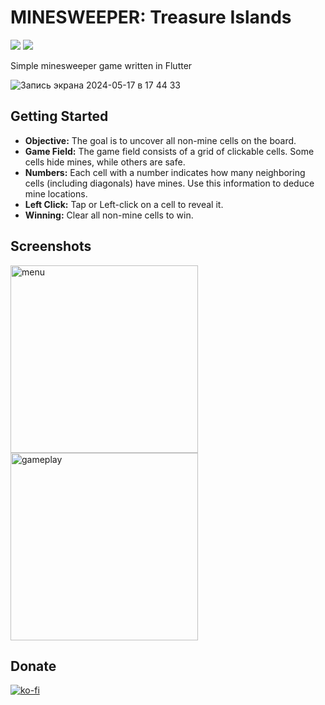 # MINESWEEPER: Treasure Islands

![](https://img.shields.io/badge/Flutter-3.19.5-02569B?logo=flutter&logoColor=white) ![](https://img.shields.io/badge/Dart-3.3.3-02569B?logo=dart&logoColor=white)

Simple minesweeper game written in Flutter

![Запись экрана 2024-05-17 в 17 44 33](https://github.com/roketstorm/minesweeper_islands/assets/18070124/adb3f3f2-3aa8-4d58-87e3-a434cc70f6bd)

## Getting Started

- **Objective:** The goal is to uncover all non-mine cells on the board.
- **Game Field:** The game field consists of a grid of clickable cells. Some cells hide mines, while others are safe.
- **Numbers:** Each cell with a number indicates how many neighboring cells (including diagonals) have mines. Use this information to deduce mine locations.
- **Left Click:** Tap or Left-click on a cell to reveal it.
- **Winning:** Clear all non-mine cells to win.

## Screenshots

<img src="https://github.com/roketstorm/minesweeper_islands/assets/18070124/02c886a6-4a03-4455-a989-623abcc8a137" alt="menu" style="width:300px;"/>

<img src="https://github.com/roketstorm/minesweeper_islands/assets/18070124/92c34e50-bac4-4c00-9312-2aedb6979b44" alt="gameplay" style="width:300px;"/>

## Donate

[![ko-fi](https://ko-fi.com/img/githubbutton_sm.svg)](https://ko-fi.com/H2H0Y80S1)
